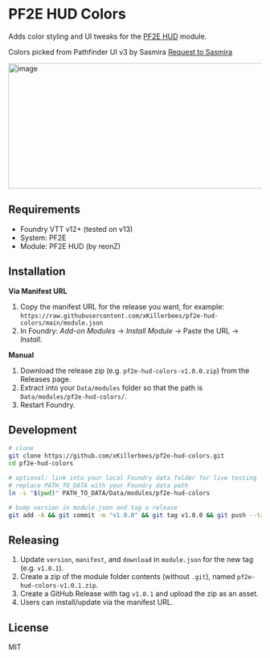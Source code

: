 # PF2E HUD Colors

Adds color styling and UI tweaks for the [PF2E HUD](https://github.com/reonZ/pf2e-hud) module.

Colors picked from Pathfinder UI v3 by Sasmira
[Request to Sasmira](https://gitlab.com/sasmira/pathfinder-ui/-/issues/97#note_2127535397)

<img width="679" height="249" alt="image" src="https://github.com/user-attachments/assets/a978d983-3693-4303-8ab8-fc415d49331d" />

## Requirements
- Foundry VTT v12+ (tested on v13)
- System: PF2E
- Module: PF2E HUD (by reonZ)

## Installation
**Via Manifest URL**
1. Copy the manifest URL for the release you want, for example:
   `https://raw.githubusercontent.com/xKillerbees/pf2e-hud-colors/main/module.json`
2. In Foundry: *Add-on Modules* → *Install Module* → Paste the URL → *Install*.

**Manual**
1. Download the release zip (e.g. `pf2e-hud-colors-v1.0.0.zip`) from the Releases page.
2. Extract into your `Data/modules` folder so that the path is `Data/modules/pf2e-hud-colors/`.
3. Restart Foundry.

## Development
```bash
# clone
git clone https://github.com/xKillerbees/pf2e-hud-colors.git
cd pf2e-hud-colors

# optional: link into your local Foundry data folder for live testing
# replace PATH_TO_DATA with your Foundry data path
ln -s "$(pwd)" PATH_TO_DATA/Data/modules/pf2e-hud-colors

# bump version in module.json and tag a release
git add -A && git commit -m "v1.0.0" && git tag v1.0.0 && git push --tags
```

## Releasing
1. Update `version`, `manifest`, and `download` in `module.json` for the new tag (e.g. `v1.0.1`).
2. Create a zip of the module folder contents (without `.git`), named `pf2e-hud-colors-v1.0.1.zip`.
3. Create a GitHub Release with tag `v1.0.1` and upload the zip as an asset.
4. Users can install/update via the manifest URL.

## License
MIT

